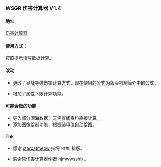 ### WSGR 伤害计算器 V1.4
#### 地址
[伤害计算器](https://huan-yp.github.io/WSGR-Damage-Calculator/index.html)
#### 使用方式：

按照提示填写数据计算。

#### 改动

- 更改了昼战导弹伤害计算方式，现在使用的公式为版头机制简介中的公式。

- 增加了属性下限计算功能。

#### 可能会做的功能

- 导入部分深海数据，无需查阅资料直接计算。
- 添加图像绘制功能，根据装甲值自动绘图。

#### Thk

- 感谢 [starcatmeow](https://github.com/starcatmeow) 指导 `HTML` 排版。

- 感谢原伤害计算器作者 [hjmwwsshh](https://github.com/hjmwwsshh)  。

